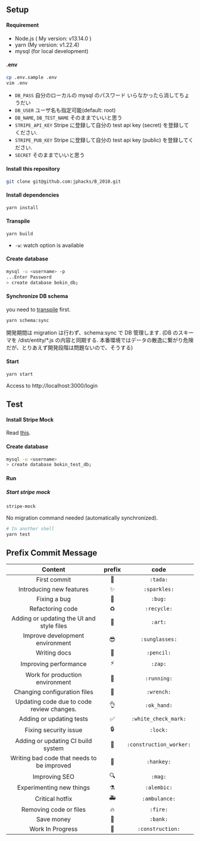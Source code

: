 ## Setup

#### Requirement

- Node.js ( My version: v13.14.0 )
- yarn (My version: v1.22.4)
- mysql (for local development)

#### .env

```sh
cp .env.sample .env
vim .env
```

- `DB_PASS` 自分のローカルの mysql のパスワード いらなかったら消してちょうだい
- `DB_USER` ユーザ名も指定可能(default: root)
- `DB_NAME`, `DB_TEST_NAME` そのままでいいと思う
- `STRIPE_API_KEY` Stripe に登録して自分の test api key (secret) を登録してください.
- `STRIPE_PUB_KEY` Stripe に登録して自分の test api key (public) を登録してください.
- `SECRET` そのままでいいと思う

#### Install this repository

```sh
git clone git@github.com:jphacks/B_2010.git
```

#### Install dependencies

```sh
yarn install
```

#### Transpile

```sh
yarn build
```

- `-w`: watch option is available

#### Create database

```sh
mysql -u <username> -p
...Enter Password
> create database bokin_db;
```

#### Synchronize DB schema

you need to [transpile](#build) first.

```sh
yarn schema:sync
```

開発期間は migration は行わず、schema:sync で DB 管理します.
(DB のスキーマを /dist/entity/\*.js の内容と同期する. 本番環境ではデータの散逸に繋がり危険だが、とりあえず開発段階は問題ないので、そうする)

#### Start

```sh
yarn start
```

Access to http://localhost:3000/login

## Test

#### Install Stripe Mock

Read [this](https://github.com/stripe/stripe-mock).

#### Create database

```sh
mysql -u <username>
> create database bokin_test_db;
```

#### Run

##### Start stripe mock

```sh
stripe-mock
```

No migration command needed (automatically synchronized).

```sh
# In another shell
yarn test
```

## Prefix Commit Message

|                  Content                   |        prefix         |          code           |
| :----------------------------------------: | :-------------------: | :---------------------: |
|                First commit                |        :tada:         |        `:tada:`         |
|          Introducing new features          |      :sparkles:       |      `:sparkles:`       |
|                Fixing a bug                |         :bug:         |         `:bug:`         |
|              Refactoring code              |       :recycle:       |       `:recycle:`       |
| Adding or updating the UI and style files  |         :art:         |         `:art:`         |
|      Improve development environment       |     :sunglasses:      |     `:sunglasses:`      |
|                Writing docs                |       :pencil:        |       `:pencil:`        |
|           Improving performance            |         :zap:         |         `:zap:`         |
|      Work for production environment       |       :running:       |       `:running:`       |
|        Changing configuration files        |       :wrench:        |       `:wrench:`        |
| Updating code due to code review changes.  |       :ok_hand:       |       `:ok_hand:`       |
|          Adding or updating tests          |  :white_check_mark:   |  `:white_check_mark:`   |
|           Fixing security issue            |        :lock:         |        `:lock:`         |
|     Adding or updating CI build system     | :construction_worker: | `:construction_worker:` |
| Writing bad code that needs to be improved |       :hankey:        |       `:hankey:`        |
|               Improving SEO                |         :mag:         |         `:mag:`         |
|          Experimenting new things          |       :alembic:       |       `:alembic:`       |
|              Critical hotfix               |      :ambulance:      |      `:ambulance:`      |
|           Removing code or files           |        :fire:         |        `:fire:`         |
|                 Save money                 |        :bank:         |        `:bank:`         |
|              Work In Progress              |    :construction:     |    `:construction:`     |
